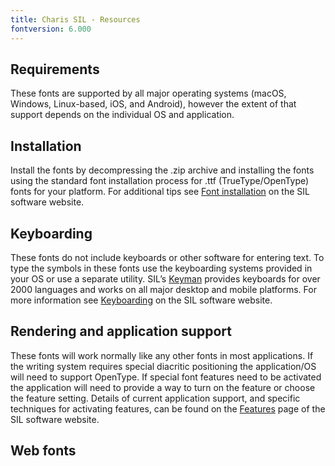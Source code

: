 ```yaml
---
title: Charis SIL - Resources
fontversion: 6.000
---
```


## Requirements

These fonts are supported by all major operating systems (macOS, Windows, Linux-based, iOS, and Android), however the extent of that support depends on the individual OS and application.

## Installation

Install the fonts by decompressing the .zip archive and installing the fonts using the standard font installation process for .ttf (TrueType/OpenType) fonts for your platform. For additional tips see [Font installation](https://software.sil.org/fonts/installation) on the SIL software website.

## Keyboarding

These fonts do not include keyboards or other software for entering text. To type the symbols in these fonts use the keyboarding systems provided in your OS or use a separate utility. SIL’s [Keyman](https://keyman.com/) provides keyboards for over 2000 languages and works on all major desktop and mobile platforms. For more information see [Keyboarding](http://software.sil.org/fonts/keyboarding) on the SIL software website.

## Rendering and application support

These fonts will work normally like any other fonts in most applications. If the writing system requires special diacritic positioning the application/OS will need to support OpenType. If special font features need to be activated the application will need to provide a way to turn on the feature or choose the feature setting. Details of current application support, and specific techniques for activating features, can be found on the [Features](http://software.sil.org/fonts/features) page of the SIL software website.

## Web fonts




